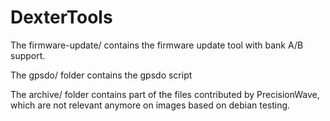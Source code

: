 # DexterTools

The firmware-update/ contains the firmware update tool with bank A/B support.

The gpsdo/ folder contains the gpsdo script

The archive/ folder contains part of the files contributed by PrecisionWave, which are not relevant anymore on images
based on debian testing.
